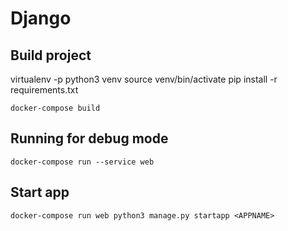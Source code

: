 # Django

## Build project

virtualenv -p python3 venv
source venv/bin/activate
pip install -r requirements.txt




```
docker-compose build
```

## Running for debug mode
```
docker-compose run --service web
```

## Start app
```
docker-compose run web python3 manage.py startapp <APPNAME>
```
